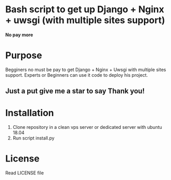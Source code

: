 # Bash script to get up Django + Nginx + uwsgi (with multiple sites support)
#### No pay more

# Purpose
Begginers no must be pay to get Django + Nginx + Uwsgi with multiple sites support.
Experts or Beginners can use it code to deploy his project.

## Just a put give me a star to say Thank you!

# Installation
1) Clone repository in a clean vps server or dedicated server with ubuntu 18.04
2) Run script install.py

# License
Read LICENSE file
